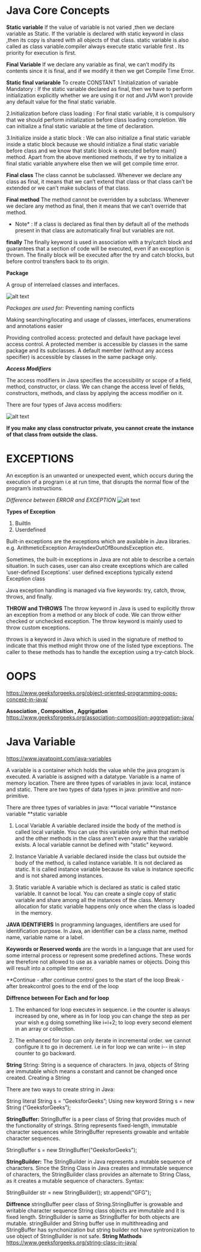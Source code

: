 Java Core Concepts
=====



**Static variable**
If the value of variable is not varied ,then we declare variable as Static.
If the variable is declared with static keyword in class ,then its copy is shared with all objects of that class.
static variable is also called as class variable.compiler always execute static variable first . Its priority for execution is first.

**Final Variable**
If we declare any variable as final, we can’t modify its contents since it is final, and if we modify it then we get Compile Time Error.

**Static final variarable**
To create CONSTANT 
1.Initialization of variable Mandatory : If the static variable declared as final, then we have to perform initialization explicitly whether we are using it or not and JVM won’t provide any default value for the final static variable.


2.Initialization before class loading : For final static variable, it is compulsory that we should perform initialization before class loading completion. We can initialize a final static variable at the time of declaration.


3.Initialize inside a static block : We can also initialize a final static variable inside a static block because we should initialize a final static variable before class and we know that static block is executed before main() method.
  Apart from the above mentioned methods, if we try to initialize a final static variable anywhere else then we will get compile time error.
  
  **Final class**
   The class cannot be subclassed. Whenever we declare any class as final, it means that we can’t extend that class or that class can’t be extended or we can’t make subclass of that class.
   
**Final method**
 The method cannot be overridden by a subclass. Whenever we declare any method as final, then it means that we can’t override that method.
* Note* : If a class is declared as final then by default all of the methods present in that class are automatically final but variables are not.

**finally**
The finally keyword is used in association with a try/catch block and guarantees that a section of code will be executed, even if an exception is thrown. The finally block will be executed after the try and catch blocks, but before control transfers back to its origin.

****Package****

A group of interrelaed classes and interfaces.

![alt text](package.PNG)




*Packages are used for:*
Preventing naming conflicts

Making searching/locating and usage of classes, interfaces, enumerations and annotations easier

Providing controlled access: protected and default have package level access control. A protected member is accessible by classes in the same package and its subclasses. A default member (without any access specifier) is accessible by classes in the same package only.

***Access Modifiers***

The access modifiers in Java specifies the accessibility or scope of a field, method, constructor, or class. We can change the access level of fields, constructors, methods, and class by applying the access modifier on it.

There are four types of Java access modifiers:

![alt text](modifiers.PNG)



**If you make any class constructor private, you cannot create the instance of that class from outside the class.**

EXCEPTIONS
=====

An exception is an unwanted or unexpected event, which occurs during the execution of a program i.e at run time, that disrupts the normal flow of the program’s instructions.

*Difference between ERROR and EXCEPTION*
![alt text](Difference.PNG)



**Types of Exception**
1) BuiltIn
2) Userdefined

Built-in exceptions are the exceptions which are available in Java libraries.
e.g. ArithmeticException
ArrayIndexOutOfBoundsException etc.

Sometimes, the built-in exceptions in Java are not able to describe a certain situation. In such cases, user can also create exceptions which are called ‘user-defined Exceptions’. user defined exceptions typically extend Exception class

Java exception handling is managed via five keywords: try, catch, throw, throws, and finally. 

**THROW and THROWS**
The throw keyword in Java is used to explicitly throw an exception from a method or any block of code. We can throw either checked or unchecked exception. The throw keyword is mainly used to throw custom exceptions.

throws is a keyword in Java which is used in the signature of method to indicate that this method might throw one of the listed type exceptions. The caller to these methods has to handle the exception using a try-catch block.


OOPS
=====
https://www.geeksforgeeks.org/object-oriented-programming-oops-concept-in-java/

**Association , Composition , Aggrigation**
https://www.geeksforgeeks.org/association-composition-aggregation-java/

Java Variable
=====
https://www.javatpoint.com/java-variables

A variable is a container which holds the value while the java program is executed. A variable is assigned with a datatype.
Variable is a name of memory location. There are three types of variables in java: local, instance and static.
There are two types of data types in java: primitive and non-primitive.

There are three types of variables in java:
**local variable
**instance variable
**static variable

1) Local Variable
A variable declared inside the body of the method is called local variable. You can use this variable only within that method and the other methods in the class aren't even aware that the variable exists.
A local variable cannot be defined with "static" keyword.

2) Instance Variable
A variable declared inside the class but outside the body of the method, is called instance variable. It is not declared as static.
It is called instance variable because its value is instance specific and is not shared among instances.

3) Static variable
A variable which is declared as static is called static variable. It cannot be local. You can create a single copy of static variable and share among all the instances of the class. Memory allocation for static variable happens only once when the class is loaded in the memory.

**JAVA IDENTIFIERS**
In programming languages, identifiers are used for identification purpose. In Java, an identifier can be a class name, method name, variable name or a label. 

**Keywords or Reserved words**
are the words in a language that are used for some internal process or represent some predefined actions. These words are therefore not allowed to use as a variable names or objects. Doing this will result into a compile time error.

**Continue - after continue control goes to the start of the loop
Break - after breakcontrol goes to the end of the loop

**Diffrence between For Each and for loop**
1) The enhanced for loop executes in sequence. i.e  the counter is always increased by one, where as in for loop you can change the step as per your wish e.g doing something like i=i+2; to loop every second element in an array or collection.

2) The enhanced for loop can only iterate in incremental order. we cannot configure it to go in decrement. i.e in for loop we can write i-- in step counter to go backward.

**String**
String: String is a sequence of characters. In java, objects of String are immutable which means a constant and cannot be changed once created.
Creating a String

There are two ways to create string in Java:

String literal
String s = “GeeksforGeeks”;
Using new keyword
String s = new String (“GeeksforGeeks”);

**StringBuffer:**
StringBuffer is a peer class of String that provides much of the functionality of strings. String represents fixed-length, immutable character sequences while StringBuffer represents growable and writable character sequences.

StringBuffer s = new StringBuffer("GeeksforGeeks");

**StringBuilder:**
The StringBuilder in Java represents a mutable sequence of characters. Since the String Class in Java creates and immutable sequence of characters, the StringBuilder class provides an alternate to String Class, as it creates a mutable sequence of characters.
Syntax:

StringBuilder str = new StringBuilder();
str.append("GFG");

**Diffrence**
stringBuffer peer class of String.StringBuffer is growable and writable character sequence
String class objects are immutable and it is fixed length.
StringBuilder is same as StringBuffer for both objects are mutable.
stringBuilder and String buffer use in multithreading and StringBuffer has synchonization but string builder not have syntronization
to use object of StringBuilder is not safe.
**String Mathods**
https://www.geeksforgeeks.org/string-class-in-java/
























